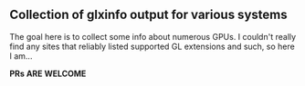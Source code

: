 ## Collection of glxinfo output for various systems

The goal here is to collect some info about numerous GPUs. 
I couldn't really find any sites that reliably listed supported GL extensions and such, so here I am...


**PRs ARE WELCOME**
